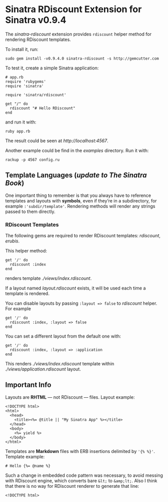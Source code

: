 # Sinatra RDiscount Extension for Sinatra v0.9.4

The *sinatra-rdiscount* extension provides `rdiscount` helper method
for rendering RDiscount templates.

To install it, run: 

    sudo gem install -v0.9.4.0 sinatra-rdiscount -s http://gemcutter.com

To test it, create a simple Sinatra application:

    # app.rb
    require 'rubygems'
    require 'sinatra'
      
    require 'sinatra/rdiscount'
    
    get "/" do
      rdiscount "# Hello RDiscount"
    end

and run it with:

    ruby app.rb

The result could be seen at *http://localhost:4567*.

Another example could be find in the *examples* directory. Run it with:

    rackup -p 4567 config.ru


## Template Languages (*update to The Sinatra Book*) 

One important thing to remember is that you always have to reference
templates and layouts with **symbols**, even if they’re in a subdirectory,
for example `:'subdir/template'`.
Rendering methods will render any strings passed to them directly.


### RDiscount Templates

The following gems are required to render RDiscount templates: 
*rdiscount*, *erubis*.

This helper method:

    get '/' do
      rdiscount :index
    end

renders template *./views/index.rdiscount*.

If a layout named *layout.rdiscount* exists, it will be used each time
a template is rendered.

You can disable layouts by passing `:layout => false` 
to *rdiscount* helper. For example

    get '/' do
      rdiscount :index, :layout => false
    end

You can set a different layout from the default one with:

    get '/' do
      rdiscount :index, :layout => :application
    end

This renders *./views/index.rdiscount* template
within *./views/application.rdiscount* layout.


## Important Info

Layouts are **RHTML** — not RDiscount — files. 
Layout example:

    <!DOCTYPE html>
    <html>
      <head>
        <title><%= @title || "My Sinatra App" %></title>
      </head>
      <body>
        <%= yield %>
      </body>
    </html>

Templates are **Markdown** files with ERB insertions delimited
by `'{% %}'`. Template example:

    # Hello {%= @name %}

Such a change in embedded code pattern was necessary,
to avoid messing with RDiscount engine, 
which converts bare `&lt;` to `&amp;lt;`.
Also I think that there is no way for RDiscount renderer
to generate that line:

    <!DOCTYPE html>
